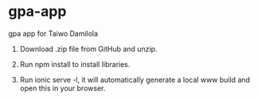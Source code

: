 # gpa-app
gpa app for Taiwo Damilola

1. Download .zip file from GitHub and unzip.

2. Run npm install to install libraries.

3. Run ionic serve -l, it will automatically generate a local www build and open this in your browser.
